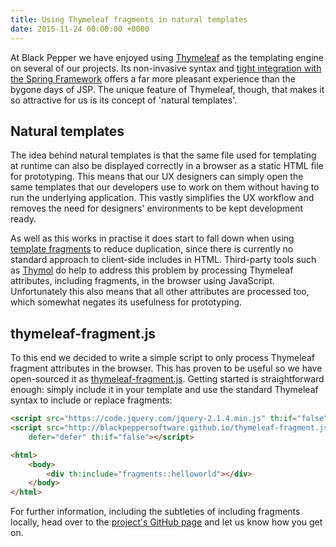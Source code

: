 ```yaml
---
title: Using Thymeleaf fragments in natural templates
date: 2015-11-24 00:00:00 +0000
---
```


At Black Pepper we have enjoyed using [Thymeleaf](http://www.thymeleaf.org/) as the templating engine on several of our projects. Its non-invasive syntax and [tight integration with the Spring Framework](http://www.thymeleaf.org/doc/tutorials/2.1/thymeleafspring.html) offers a far more pleasant experience than the bygone days of JSP. The unique feature of Thymeleaf, though, that makes it so attractive for us is its concept of 'natural templates'.

## Natural templates

The idea behind natural templates is that the same file used for templating at runtime can also be displayed correctly in a browser as a static HTML file for prototyping. This means that our UX designers can simply open the same templates that our developers use to work on them without having to run the underlying application. This vastly simplifies the UX workflow and removes the need for designers' environments to be kept development ready.

As well as this works in practise it does start to fall down when using [template fragments](http://www.thymeleaf.org/doc/tutorials/2.1/usingthymeleaf.html#template-layout) to reduce duplication, since there is currently no standard approach to client-side includes in HTML. Third-party tools such as [Thymol](http://www.thymoljs.org/) do help to address this problem by processing Thymeleaf attributes, including fragments, in the browser using JavaScript. Unfortunately this also means that all other attributes are processed too, which somewhat negates its usefulness for prototyping.

## thymeleaf-fragment.js

To this end we decided to write a simple script to only process Thymeleaf fragment attributes in the browser. This has proven to be useful so we have open-sourced it as [thymeleaf-fragment.js](https://github.com/BlackPepperSoftware/thymeleaf-fragment.js). Getting started is straightforward enough: simply include it in your template and use the standard Thymeleaf syntax to include or replace fragments:

```html
<script src="https://code.jquery.com/jquery-2.1.4.min.js" th:if="false"></script>
<script src="http://blackpeppersoftware.github.io/thymeleaf-fragment.js/thymeleaf-fragment.js"
    defer="defer" th:if="false"></script>
```

```html
<html>
    <body>
        <div th:include="fragments::helloworld"></div>
    </body>
</html>
```

For further information, including the subtleties of including fragments locally, head over to the [project's GitHub page](https://github.com/BlackPepperSoftware/thymeleaf-fragment.js) and let us know how you get on.
